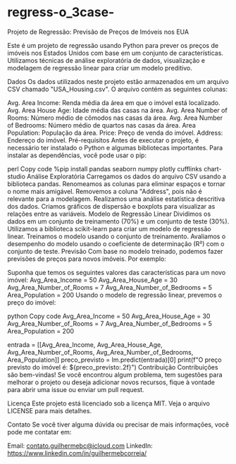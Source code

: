 # regress-o_3case-



Projeto de Regressão: Previsão de Preços de Imóveis nos EUA


Este é um projeto de regressão usando Python para prever os preços de imóveis nos Estados Unidos com base em um conjunto de características. Utilizamos técnicas de análise exploratória de dados, visualização e modelagem de regressão linear para criar um modelo preditivo.

Dados
Os dados utilizados neste projeto estão armazenados em um arquivo CSV chamado "USA_Housing.csv". O arquivo contém as seguintes colunas:

Avg. Area Income: Renda média da área em que o imóvel está localizado.
Avg. Area House Age: Idade média das casas na área.
Avg. Area Number of Rooms: Número médio de cômodos nas casas da área.
Avg. Area Number of Bedrooms: Número médio de quartos nas casas da área.
Area Population: População da área.
Price: Preço de venda do imóvel.
Address: Endereço do imóvel.
Pré-requisitos
Antes de executar o projeto, é necessário ter instalado o Python e algumas bibliotecas importantes. Para instalar as dependências, você pode usar o pip:

perl
Copy code
%pip install pandas seaborn numpy plotly cufflinks chart-studio
Análise Exploratória
Carregamos os dados do arquivo CSV usando a biblioteca pandas.
Renomeamos as colunas para eliminar espaços e tornar o nome mais amigável.
Removemos a coluna "Address", pois não é relevante para a modelagem.
Realizamos uma análise estatística descritiva dos dados.
Criamos gráficos de dispersão e boxplots para visualizar as relações entre as variáveis.
Modelo de Regressão Linear
Dividimos os dados em um conjunto de treinamento (70%) e um conjunto de teste (30%).
Utilizamos a biblioteca scikit-learn para criar um modelo de regressão linear.
Treinamos o modelo usando o conjunto de treinamento.
Avaliamos o desempenho do modelo usando o coeficiente de determinação (R²) com o conjunto de teste.
Previsão
Com base no modelo treinado, podemos fazer previsões de preços para novos imóveis. Por exemplo:

Suponha que temos os seguintes valores das características para um novo imóvel:
Avg_Area_Income = 50
Avg_Area_House_Age = 30
Avg_Area_Number_of_Rooms = 7
Avg_Area_Number_of_Bedrooms = 5
Area_Population = 200
Usando o modelo de regressão linear, prevemos o preço do imóvel:

python
Copy code
Avg_Area_Income = 50
Avg_Area_House_Age = 30
Avg_Area_Number_of_Rooms = 7
Avg_Area_Number_of_Bedrooms = 5
Area_Population = 200

entrada = [[Avg_Area_Income, Avg_Area_House_Age, Avg_Area_Number_of_Rooms, Avg_Area_Number_of_Bedrooms, Area_Population]]
preco_previsto = lm.predict(entrada)[0]
print(f"O preço previsto do imóvel é: ${preco_previsto:.2f}")
Contribuição
Contribuições são bem-vindas! Se você encontrou algum problema, tem sugestões para melhorar o projeto ou deseja adicionar novos recursos, fique à vontade para abrir uma issue ou enviar um pull request.

Licença
Este projeto está licenciado sob a licença MIT. Veja o arquivo LICENSE para mais detalhes.

Contato
Se você tiver alguma dúvida ou precisar de mais informações, você pode me contatar em:

Email: contato.guilhermebc@icloud.com
LinkedIn: https://www.linkedin.com/in/guilhermebcorreia/
